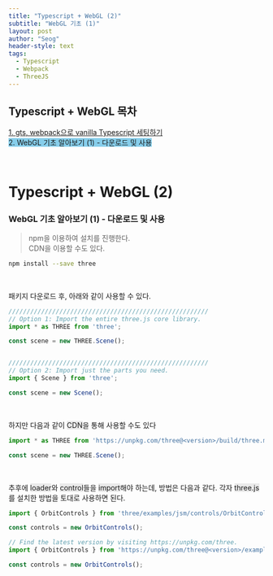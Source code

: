 ```yaml
---
title: "Typescript + WebGL (2)"
subtitle: "WebGL 기초 (1)"
layout: post
author: "Seog"
header-style: text
tags: 
  - Typescript
  - Webpack
  - ThreeJS
---
```


## Typescript + WebGL 목차

<a href="https://goeslog.github.io/frontend/2021/03/29/typescript-setting.html">1. gts, webpack으로 vanilla Typescript 세팅하기</a><br/>
<span style="background-color:skyblue;">2. WebGL 기초 알아보기 (1) - 다운로드 및 사용</span>

<br/>


# Typescript + WebGL (2) 

### WebGL 기초 알아보기 (1) - 다운로드 및 사용

> npm을 이용하여 설치를 진행한다. <br/>
> CDN을 이용할 수도 있다.

```bash
npm install --save three
```

<br/>

패키지 다운로드 후, 아래와 같이 사용할 수 있다.

```javascript
///////////////////////////////////////////////////////
// Option 1: Import the entire three.js core library.
import * as THREE from 'three';

const scene = new THREE.Scene();


///////////////////////////////////////////////////////
// Option 2: Import just the parts you need.
import { Scene } from 'three';

const scene = new Scene();
```

<br />

하지만 다음과 같이 <span style="background-color:#eaeaea;">CDN</span>을 통해 사용할 수도 있다

```javascript
import * as THREE from 'https://unpkg.com/three@<version>/build/three.module.js';

const scene = new THREE.Scene();
```

<br/>

추후에 <span style="background-color:#eaeaea;">loader</span>와 <span style="background-color:#eaeaea;">control</span>들을 <span style="background-color:#eaeaea;">import</span>해야 하는데, 방법은 다음과 같다.
각자 <span style="background-color:#eaeaea;">three.js</span>를 설치한 방법을 토대로 사용하면 된다.

```javascript
import { OrbitControls } from 'three/examples/jsm/controls/OrbitControls.js';

const controls = new OrbitControls();

// Find the latest version by visiting https://unpkg.com/three.
import { OrbitControls } from 'https://unpkg.com/three@<version>/examples/jsm/controls/OrbitControls.js';

const controls = new OrbitControls();
```


<span style="background-color: ;">
</span>